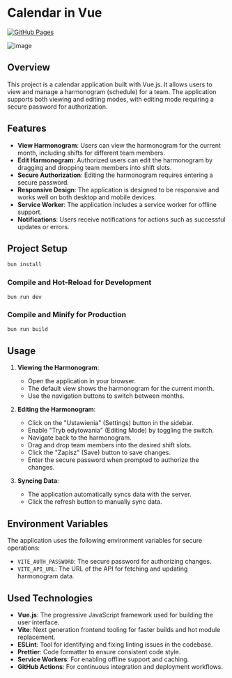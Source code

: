 # Calendar in Vue

[![GitHub Pages](https://github.com/puksh/vueCalendar/actions/workflows/buildWebsite.yml/badge.svg)](https://github.com/puksh/vueCalendar/actions/workflows/buildWebsite.yml)

![image](https://github.com/user-attachments/assets/48a6fdfa-c5b4-431f-8b49-332e7926dae6)


## Overview

This project is a calendar application built with Vue.js. It allows users to view and manage a harmonogram (schedule) for a team. The application supports both viewing and editing modes, with editing mode requiring a secure password for authorization.

## Features

- **View Harmonogram**: Users can view the harmonogram for the current month, including shifts for different team members.
- **Edit Harmonogram**: Authorized users can edit the harmonogram by dragging and dropping team members into shift slots.
- **Secure Authorization**: Editing the harmonogram requires entering a secure password.
- **Responsive Design**: The application is designed to be responsive and works well on both desktop and mobile devices.
- **Service Worker**: The application includes a service worker for offline support.
- **Notifications**: Users receive notifications for actions such as successful updates or errors.

## Project Setup

```sh
bun install
```

### Compile and Hot-Reload for Development

```sh
bun run dev
```

### Compile and Minify for Production

```sh
bun run build
```

## Usage

1. **Viewing the Harmonogram**:
   - Open the application in your browser.
   - The default view shows the harmonogram for the current month.
   - Use the navigation buttons to switch between months.

2. **Editing the Harmonogram**:
   - Click on the "Ustawienia" (Settings) button in the sidebar.
   - Enable "Tryb edytowania" (Editing Mode) by toggling the switch.
   - Navigate back to the harmonogram.
   - Drag and drop team members into the desired shift slots.
   - Click the "Zapisz" (Save) button to save changes.
   - Enter the secure password when prompted to authorize the changes.

3. **Syncing Data**:
   - The application automatically syncs data with the server.
   - Click the refresh button to manually sync data.

## Environment Variables

The application uses the following environment variables for secure operations:

- `VITE_AUTH_PASSWORD`: The secure password for authorizing changes.
- `VITE_API_URL`: The URL of the API for fetching and updating harmonogram data.

## Used Technologies

- **Vue.js**: The progressive JavaScript framework used for building the user interface.
- **Vite**: Next generation frontend tooling for faster builds and hot module replacement.
- **ESLint**: Tool for identifying and fixing linting issues in the codebase.
- **Prettier**: Code formatter to ensure consistent code style.
- **Service Workers**: For enabling offline support and caching.
- **GitHub Actions**: For continuous integration and deployment workflows.
